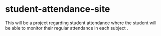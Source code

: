 # student-attendance-site
This will be a project regarding student attendance where the student will be able to monitor their regular attendance in each subject .
